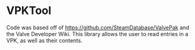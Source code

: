 # VPKTool
Code was based off of https://github.com/SteamDatabase/ValvePak and the Valve Developer Wiki.
This library allows the user to read entries in a VPK, as well as their contents.
